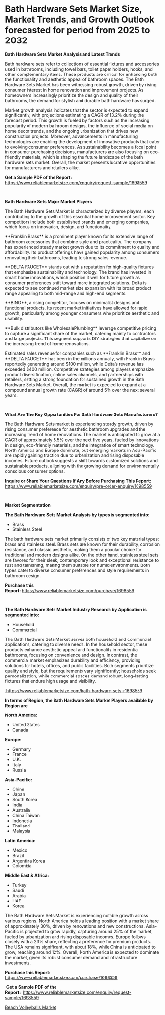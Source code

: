 <p><h1>Bath Hardware Sets Market Size, Market Trends, and Growth Outlook forecasted for period from 2025 to 2032</h1></p><p><strong>Bath Hardware Sets Market Analysis and Latest Trends</strong></p>
<p><p>Bath hardware sets refer to collections of essential fixtures and accessories used in bathrooms, including towel bars, toilet paper holders, hooks, and other complementary items. These products are critical for enhancing both the functionality and aesthetic appeal of bathroom spaces. The Bath Hardware Sets Market has been witnessing robust growth, driven by rising consumer interest in home renovation and improvement projects. As homeowners increasingly prioritize the design and quality of their bathrooms, the demand for stylish and durable bath hardware has surged.</p><p>Market growth analysis indicates that the sector is expected to expand significantly, with projections estimating a CAGR of 13.2% during the forecast period. This growth is fueled by factors such as the increasing popularity of modern bathroom designs, the influence of social media on home decor trends, and the ongoing urbanization that drives new construction projects. Moreover, advancements in manufacturing technologies are enabling the development of innovative products that cater to evolving consumer preferences. As sustainability becomes a focal point in consumer purchasing decisions, manufacturers are also focusing on eco-friendly materials, which is shaping the future landscape of the bath hardware sets market. Overall, the market presents lucrative opportunities for manufacturers and retailers alike.</p></p>
<p><strong>Get a Sample PDF of the Report:&nbsp;</strong> <a href="https://www.reliablemarketsize.com/enquiry/request-sample/1698559?utm_campaign=3072&utm_medium=2&utm_source=Github&utm_content=ia&utm_term=04042025&utm_id=bath-hardware-sets">https://www.reliablemarketsize.com/enquiry/request-sample/1698559</a></p>
<p>&nbsp;</p>
<p><strong>Bath Hardware Sets Major Market Players</strong></p>
<p><p>The Bath Hardware Sets Market is characterized by diverse players, each contributing to the growth of this essential home improvement sector. Key competitors include both established brands and emerging companies, which focus on innovation, design, and functionality. </p><p>**Franklin Brass** is a prominent player known for its extensive range of bathroom accessories that combine style and practicality. The company has experienced steady market growth due to its commitment to quality and affordability. Its product offerings have gained popularity among consumers renovating their bathrooms, leading to strong sales revenue.</p><p>**DELTA FAUCET** stands out with a reputation for high-quality fixtures that emphasize sustainability and technology. The brand has invested in smart home innovations, which position it well for future growth as consumer preferences shift toward more integrated solutions. Delta is expected to see continued market size expansion with its broad product range appealing to both mid-range and high-end segments.</p><p>**BINO**, a rising competitor, focuses on minimalist designs and functional products. Its recent market initiatives have allowed for rapid growth, particularly among younger consumers who prioritize aesthetic and usability. </p><p>**Bulk distributors like WholesalePlumbing** leverage competitive pricing to capture a significant share of the market, catering mainly to contractors and large projects. This segment supports DIY strategies that capitalize on the increasing trend of home renovations.</p><p>Estimated sales revenue for companies such as **Franklin Brass** and **DELTA FAUCET** has been in the millions annually, with Franklin Brass reportedly generating around $100 million, while Delta’s revenue has exceeded $400 million. Competitive strategies among players emphasize product diversification, online sales channels, and partnerships with retailers, setting a strong foundation for sustained growth in the Bath Hardware Sets Market. Overall, the market is expected to expand at a compound annual growth rate (CAGR) of around 5% over the next several years.</p></p>
<p>&nbsp;</p>
<p><strong>What Are The Key Opportunities For Bath Hardware Sets Manufacturers?</strong></p>
<p><p>The Bath Hardware Sets market is experiencing steady growth, driven by rising consumer preference for aesthetic bathroom upgrades and the increasing trend of home renovations. The market is anticipated to grow at a CAGR of approximately 5.5% over the next five years, fueled by innovations in design, eco-friendly materials, and the integration of smart technology. North America and Europe dominate, but emerging markets in Asia-Pacific are rapidly gaining traction due to urbanization and rising disposable incomes. Future outlook suggests a shift towards customized solutions and sustainable products, aligning with the growing demand for environmentally conscious consumer options.</p></p>
<p><strong>Inquire or Share Your Questions If Any Before Purchasing This Report:</strong> <a href="https://www.reliablemarketsize.com/enquiry/pre-order-enquiry/1698559?utm_campaign=3072&utm_medium=2&utm_source=Github&utm_content=ia&utm_term=04042025&utm_id=bath-hardware-sets">https://www.reliablemarketsize.com/enquiry/pre-order-enquiry/1698559</a></p>
<p>&nbsp;</p>
<p><strong>Market Segmentation</strong></p>
<p><strong>The Bath Hardware Sets Market Analysis by types is segmented into:</strong></p>
<p><ul><li>Brass</li><li>Stainless Steel</li></ul></p>
<p><p>The bath hardware sets market primarily consists of two key material types: brass and stainless steel. Brass sets are known for their durability, corrosion resistance, and classic aesthetic, making them a popular choice for traditional and modern designs alike. On the other hand, stainless steel sets are favored for their sleek, contemporary look and exceptional resistance to rust and tarnishing, making them suitable for humid environments. Both types cater to diverse consumer preferences and style requirements in bathroom design.</p></p>
<p><strong>Purchase this Report:&nbsp;</strong><a href="https://www.reliablemarketsize.com/purchase/1698559?utm_campaign=3072&utm_medium=2&utm_source=Github&utm_content=ia&utm_term=04042025&utm_id=bath-hardware-sets">https://www.reliablemarketsize.com/purchase/1698559</a></p>
<p>&nbsp;</p>
<p><strong>The Bath Hardware Sets Market Industry Research by Application is segmented into:</strong></p>
<p><ul><li>Household</li><li>Commercial</li></ul></p>
<p><p>The Bath Hardware Sets Market serves both household and commercial applications, catering to diverse needs. In the household sector, these products enhance aesthetic appeal and functionality in residential bathrooms, focusing on convenience and design. In contrast, the commercial market emphasizes durability and efficiency, providing solutions for hotels, offices, and public facilities. Both segments prioritize quality and style, but the requirements vary significantly; households seek personalization, while commercial spaces demand robust, long-lasting fixtures that endure high usage and visibility.</p></p>
<p><a href="https://www.reliablemarketsize.com/bath-hardware-sets-r1698559?utm_campaign=3072&utm_medium=2&utm_source=Github&utm_content=ia&utm_term=04042025&utm_id=bath-hardware-sets">&nbsp;https://www.reliablemarketsize.com/bath-hardware-sets-r1698559</a></p>
<p><strong>In terms of Region, the Bath Hardware Sets Market Players available by Region are:</strong></p>
<p>
    <p> <strong> North America: </strong>
        <ul>
            <li>United States</li>
            <li>Canada</li>
        </ul>
        </p> 
    <p> <strong> Europe: </strong>
        <ul>
            <li>Germany</li>
            <li>France</li>
            <li>U.K.</li>
            <li>Italy</li>
            <li>Russia</li>
        </ul>
        </p> 
    <p> <strong> Asia-Pacific: </strong>
        <ul>
            <li>China</li>
            <li>Japan</li>
            <li>South Korea</li>
            <li>India</li>
            <li>Australia</li>
            <li>China Taiwan</li>
            <li>Indonesia</li>
            <li>Thailand</li>
            <li>Malaysia</li>
        </ul>
        </p> 
    <p> <strong> Latin America: </strong>
        <ul>
            <li>Mexico</li>
            <li>Brazil</li>
            <li>Argentina Korea</li>
            <li>Colombia</li>
        </ul>
        </p> 
    <p> <strong> Middle East & Africa: </strong>
        <ul>
            <li>Turkey</li>
            <li>Saudi</li>
            <li>Arabia</li>
            <li>UAE</li>
            <li>Korea</li>
        </ul>
    </p>
    </p>
<p><p>The Bath Hardware Sets Market is experiencing notable growth across various regions. North America holds a leading position with a market share of approximately 30%, driven by renovations and new constructions. Asia-Pacific is projected to grow rapidly, capturing around 25% of the market, fueled by urbanization and rising disposable incomes. Europe follows closely with a 23% share, reflecting a preference for premium products. The USA remains significant, with about 18%, while China is anticipated to grow, reaching around 12%. Overall, North America is expected to dominate the market, given its robust consumer demand and infrastructure investments.</p></p>
<p><strong>Purchase this Report: </strong><a href="https://www.reliablemarketsize.com/purchase/1698559?utm_campaign=3072&utm_medium=2&utm_source=Github&utm_content=ia&utm_term=04042025&utm_id=bath-hardware-sets">https://www.reliablemarketsize.com/purchase/1698559</a></p>
<p>&nbsp;<strong>Get a Sample PDF of the Report:&nbsp;&nbsp;</strong><a href="https://www.reliablemarketsize.com/enquiry/request-sample/1698559?utm_campaign=3072&utm_medium=2&utm_source=Github&utm_content=ia&utm_term=04042025&utm_id=bath-hardware-sets">https://www.reliablemarketsize.com/enquiry/request-sample/1698559</a></p>
<p><strong></strong></p>
<p><p><a href="https://github.com/muhjanaidu/Market-Research-Report-List-1/blob/main/beach-volleyballs-market.md?utm_campaign=3072&utm_medium=2&utm_source=Github&utm_content=ia&utm_term=04042025&utm_id=bath-hardware-sets">Beach Volleyballs Market</a></p></p>